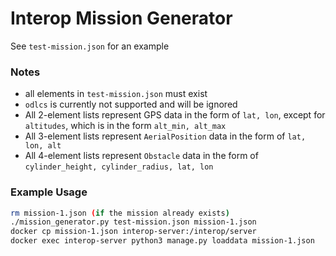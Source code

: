 # Interop Mission Generator

See `test-mission.json` for an example

### Notes

* all elements in `test-mission.json` must exist
* `odlcs` is currently not supported and will be ignored
* All 2-element lists represent GPS data in the form of `lat, lon`, except for `altitudes`, which is in the form `alt_min, alt_max`
* All 3-element lists represent `AerialPosition` data in the form of `lat, lon, alt`
* All 4-element lists represent `Obstacle` data in the form of `cylinder_height, cylinder_radius, lat, lon`

### Example Usage

```bash
rm mission-1.json (if the mission already exists)
./mission_generator.py test-mission.json mission-1.json
docker cp mission-1.json interop-server:/interop/server
docker exec interop-server python3 manage.py loaddata mission-1.json
```